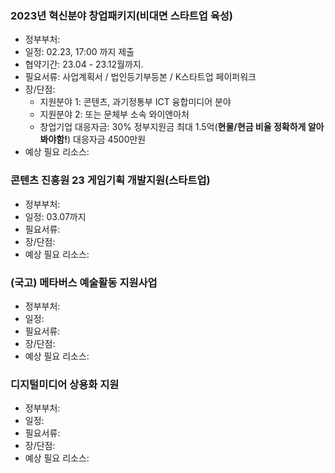 ### 2023년 혁신분야 창업패키지(비대면 스타트업 육성)
- 정부부처: 
- 일정: 02.23, 17:00 까지 제출
- 협약기간: 23.04 - 23.12월까지.
- 필요서류: 사업계획서 / 법인등기부등본 / K스타트업 페이퍼워크
- 장/단점: 
	- 지원분야 1: 콘텐츠, 과기정통부 ICT 융합미디어 분야
	- 지원분야 2: 또는 문체부 소속 와이앤아처
	- 창업기업 대응자금: 30% 정부지원금 최대 1.5억(**현물/현금 비율 정확하게 알아봐야함!**) 대응자금 4500만원
- 예상 필요 리소스: 

### 콘텐츠 진흥원 23 게임기획 개발지원(스타트업)
- 정부부처: 
- 일정: 03.07까지
- 필요서류:
- 장/단점:
- 예상 필요 리소스:

### (국고) 메타버스 예술활동 지원사업
- 정부부처: 
- 일정: 
- 필요서류:
- 장/단점:
- 예상 필요 리소스:

### 디지털미디어 상용화 지원
- 정부부처: 
- 일정: 
- 필요서류:
- 장/단점:
- 예상 필요 리소스: